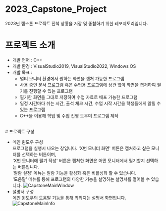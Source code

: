 # 2023_Capstone_Project
2023년 캡스톤 프로젝트 진척 상황을 저장 및 종합하기 위한 레포지토리입니다.
# 프로젝트 소개
* 개발 언어 : C++
* 개발 환경 : VisualStudio2019, VisualStudio2022, Windows OS
* 개발 목표 :
  * 멀티 모니터 환경에서 원하는 화면을 캡처 가능한 프로그램
  * 사용 중인 문서 프로그램 혹은 수업용 프로그램에 상관 없이 화면을 캡처하여 필기를 진행할 수 있는 프로그램
  * 필기한 화면을 그대로 저장하여 수업 자료로 배포 가능한 프로그램
  * 일정 시간마다 쉬는 시간, 출석 체크 시간, 수업 시작 시간을 학생들에게 알릴 수 있는 프로그램
  * C++을 이용해 학업 및 수업 진행 도우미 프로그램 제작
<br/>
# 프로젝트 구성

* 메인 윈도우 구성
  <br/> 프로그램을 실행시 나오는 창입니다. 'X번 모니터 화면' 버튼은 캡처하고 싶은 모니터를 선택하는 버튼이며,
  <br/> 'X번 모니터에 필기 작성' 버튼은 캡처한 화면은 어떤 모니터에서 필기할지 선택하는 버튼입니다.
  <br/> '알람 설정' 메뉴는 알람 기능을 활성화 혹은 비활성화 할 수 있습니다.
  <br/> '도움말' 메뉴를 통해 프로그램의 다양한 기능을 설명하는 설명서를 열어볼 수 있습니다.
![CapstoneMainWindow](https://github.com/MCGom/2023_Capstone_Project/assets/100755492/8f2e8bcc-30df-4477-9216-5af75efd9960)<br/>
* 설명서 구성
  <br/> 메인 윈도우의 도움말 기능을 통해 띄워지는 설명서 화면입니다.
![CapstoneMainInfo](https://github.com/MCGom/2023_Capstone_Project/assets/100755492/e1040fa5-6d01-4d40-900b-6554038d04e0)
